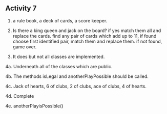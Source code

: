 Activity 7
-
1. a rule book, a deck of cards, a score keeper.

2. Is there a king queen and jack on the board? if yes match them all and replace the cards. 
find any pair of cards which add up to 11, if found  choose first identified pair, match them and replace them. if not found, game over.

3. It does but not all classes are implemented.

4a. Underneath all of the classes which are public.

4b. The methods isLegal and anotherPlayPossible should be called.

4c. Jack of hearts, 6 of clubs, 2 of clubs, ace of clubs, 4 of hearts.

4d. Complete

4e. anotherPlayisPossible()